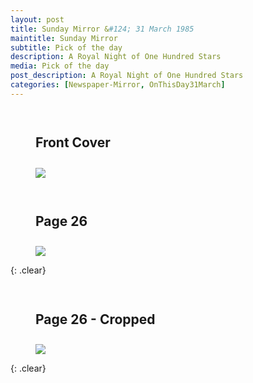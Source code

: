 ```yaml
---
layout: post
title: Sunday Mirror &#124; 31 March 1985
maintitle: Sunday Mirror
subtitle: Pick of the day
description: A Royal Night of One Hundred Stars
media: Pick of the day
post_description: A Royal Night of One Hundred Stars
categories: [Newspaper-Mirror, OnThisDay31March]
---
```


<figure class="fig1">
<figcaption>
<h2 id="front-cover">Front Cover</h2>
</figcaption>
<a href="/assets/images/mirror/1985-03-31-mirror-front-cover.png"><img src="/assets/images/mirror/1985-03-31-mirror-front-cover.png" class="full-width zoom-in"></a>
</figure>

<figure class="fig2">
<figcaption>
<h2 id="page-26">Page 26</h2>
</figcaption>
<a href="/assets/images/mirror/1985-03-31-mirror-page-26.png"><img src="/assets/images/mirror/1985-03-31-mirror-page-26.png" class="full-width zoom-in"></a>
</figure>

{: .clear}

<figure class="fig1">
<figcaption>
<h2 id="page-26-cropped">Page 26 - Cropped</h2>
</figcaption>
<a href="/assets/images/mirror/1985-03-31-mirror-page-26-cropped.png"><img src="/assets/images/mirror/1985-03-31-mirror-page-26-cropped.png" class="full-width zoom-in"></a>
</figure>

<br />{: .clear}

<style>
.fig1 {float:left; width:49%;}

.fig2 {float:right; width:49%;}

figcaption {float:left; width:100%;}

@media screen and (orientation:portrait) {
.fig1, .fig2 {float:left; width:100%;}
figcaption {float:left; width:100%; margin-bottom: 10px;}
}
</style>

